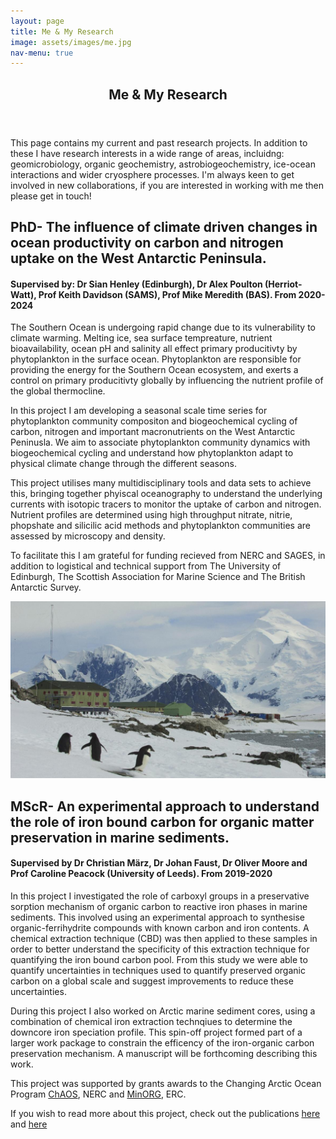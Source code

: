 ```yaml
---
layout: page
title: Me & My Research
image: assets/images/me.jpg
nav-menu: true
---
```

<!-- One -->
<section id="one">
	<div class="inner">
		<header class="major">
			<h1>Me & My Research </h1>
		</header>
<p>This page contains my current and past research projects. In addition to these I have research interests in a wide range of areas, incluidng: geomicrobiology, organic geochemistry, astrobiogeochemistry, ice-ocean interactions and wider cryosphere processes. I'm always keen to get involved in new collaborations, if you are interested in working with me then please get in touch!</p>
<h2>PhD- The influence of climate driven changes in ocean productivity on carbon and nitrogen uptake on the West Antarctic Peninsula.&nbsp;</h2>
<h4>Supervised by:&nbsp;Dr Sian Henley (Edinburgh), Dr Alex Poulton (Herriot-Watt), Prof Keith Davidson (SAMS), Prof Mike Meredith (BAS). From 2020-2024</h4>
<p>The Southern Ocean is undergoing rapid change due to its vulnerability to climate warming. Melting ice, sea surface tempreature, nutrient bioavailability, ocean pH and salinity all effect primary producitivty by phytoplankton in the surface ocean. Phytoplankton are responsible for providing the energy for the Southern Ocean ecosystem, and exerts a control on primary producitivty globally by influencing the nutrient profile of the global thermocline.&nbsp;</p>
<p>In this project I am developing a seasonal scale time series for phytoplankton community compositon and biogeochemical cycling of carbon, nitrogen and important macronutrients on the West Antarctic Peninusla. We aim to associate phytoplankton community dynamics with biogeochemical cycling and understand how phytoplankton adapt to physical climate change through the different seasons.&nbsp;</p>
<p>This project utilises many multidisciplinary tools and data sets to achieve this, bringing together phyiscal oceanography to understand the underlying currents with isotopic tracers to monitor the uptake of carbon and nitrogen. Nutrient profiles are determined using high throughput nitrate, nitrie, phopshate and silicilic acid methods and phytoplankton communities are assessed by microscopy and density.&nbsp;</p>
<p>To facilitate this I am grateful for funding recieved from NERC and SAGES, in addition to logistical and technical support from The University of Edinburgh, The Scottish Association for Marine Science and The British Antarctic Survey.&nbsp;</p>
<p><img src="assets/images/rothera.jpg" alt="Rothera Research Station, fieldwork site for my PhD sampling." /></p>
<h2>MScR-&nbsp;An experimental approach to understand the role of iron bound carbon for organic matter preservation in marine sediments.&nbsp;</h2>
<h4>Supervised by Dr Christian M<strong>&auml;rz, Dr Johan Faust, Dr Oliver Moore and Prof Caroline Peacock (University of Leeds). From 2019-2020</strong></h4>
<p>In this project I investigated the role of carboxyl groups in a preservative sorption mechanism of organic carbon to reactive iron phases in marine sediments. This involved using an experimental approach to synthesise organic-ferrihydrite compounds with known carbon and iron contents. A chemical extraction technique (CBD) was then applied to these samples in order to better understand the specificity of this extraction technique for quantifying the iron bound carbon pool. From this study we were able to quantify uncertainties in techniques used to quantify preserved organic carbon on a global scale and suggest improvements to reduce these uncertainties.</p>
<p>During this project I also worked on Arctic marine sediment cores, using a combination of chemical iron extraction technqiues to determine the downcore iron speciation profile. This spin-off project formed part of a larger work package to constrain the efficency of the iron-organic carbon preservation mechanism. A manuscript will be forthcoming describing this work.</p>
<p>This project was supported by grants awards to the Changing Arctic Ocean Program <a href="https://www.changing-arctic-ocean.ac.uk/project/chaos/">ChAOS</a>, NERC and <a href="https://www.minorg.co.uk/">MinORG</a>, ERC.</p>
<p>If you wish to read more about this project, check out the publications <a href="https://www.sciencedirect.com/science/article/pii/S0009254120303922">here</a> and <a href="https://bg.copernicus.org/preprints/bg-2020-399/">here</a>&nbsp;</p>
<p>&nbsp;</p>
